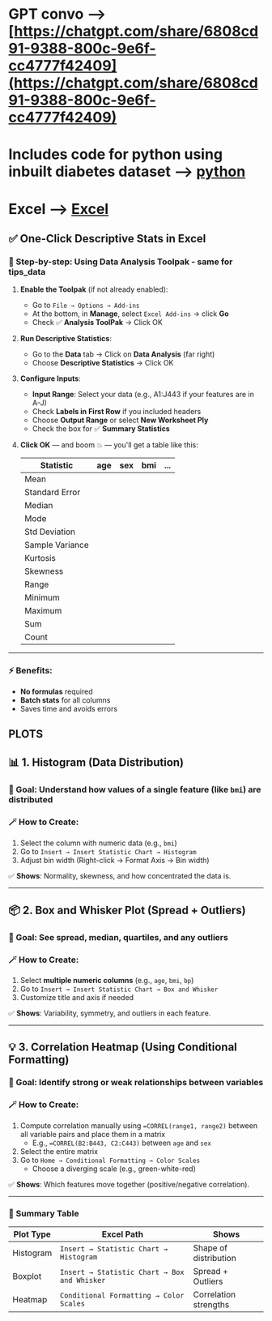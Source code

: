 # GPT convo --> [https://chatgpt.com/share/6808cd91-9388-800c-9e6f-cc4777f42409](https://chatgpt.com/share/6808cd91-9388-800c-9e6f-cc4777f42409)

# Includes code for python using inbuilt diabetes dataset --> [python](./p2.py)

# Excel --> [Excel](./tips_data.xlsx)
## ✅ One-Click Descriptive Stats in Excel

### 🎯 Step-by-step: Using **Data Analysis Toolpak** - same for tips_data

1. **Enable the Toolpak** (if not already enabled):
   - Go to `File → Options → Add-ins`
   - At the bottom, in **Manage**, select `Excel Add-ins` → click **Go**
   - Check ✅ **Analysis ToolPak** → Click OK

2. **Run Descriptive Statistics**:
   - Go to the **Data** tab → Click on **Data Analysis** (far right)
   - Choose **Descriptive Statistics** → Click OK

3. **Configure Inputs**:
   - **Input Range**: Select your data (e.g., A1:J443 if your features are in A-J)
   - Check **Labels in First Row** if you included headers
   - Choose **Output Range** or select **New Worksheet Ply**
   - Check the box for ✅ **Summary Statistics**

4. **Click OK** — and boom 💥 — you'll get a table like this:

   | Statistic     | age  | sex  | bmi  | ... |
   |---------------|------|------|------|-----|
   | Mean          |      |      |      |     |
   | Standard Error|      |      |      |     |
   | Median        |      |      |      |     |
   | Mode          |      |      |      |     |
   | Std Deviation |      |      |      |     |
   | Sample Variance|     |      |      |     |
   | Kurtosis      |      |      |      |     |
   | Skewness      |      |      |      |     |
   | Range         |      |      |      |     |
   | Minimum       |      |      |      |     |
   | Maximum       |      |      |      |     |
   | Sum           |      |      |      |     |
   | Count         |      |      |      |     |

---

### ⚡ Benefits:
- **No formulas** required
- **Batch stats** for all columns
- Saves time and avoids errors

## PLOTS

## 📊 1. Histogram (Data Distribution)

### 🎯 Goal: Understand how values of a single feature (like `bmi`) are distributed

### 🪄 How to Create:
1. Select the column with numeric data (e.g., `bmi`)
2. Go to `Insert → Insert Statistic Chart → Histogram`
3. Adjust bin width (Right-click → Format Axis → Bin width)

✅ **Shows**: Normality, skewness, and how concentrated the data is.

---

## 📦 2. Box and Whisker Plot (Spread + Outliers)

### 🎯 Goal: See spread, median, quartiles, and any outliers

### 🪄 How to Create:
1. Select **multiple numeric columns** (e.g., `age`, `bmi`, `bp`)
2. Go to `Insert → Insert Statistic Chart → Box and Whisker`
3. Customize title and axis if needed

✅ **Shows**: Variability, symmetry, and outliers in each feature.

---

## 💡 3. Correlation Heatmap (Using Conditional Formatting)

### 🎯 Goal: Identify strong or weak relationships between variables

### 🪄 How to Create:
1. Compute correlation manually using `=CORREL(range1, range2)` between all variable pairs and place them in a matrix
   - E.g., `=CORREL(B2:B443, C2:C443)` between `age` and `sex`
2. Select the entire matrix
3. Go to `Home → Conditional Formatting → Color Scales`
   - Choose a diverging scale (e.g., green-white-red)

✅ **Shows**: Which features move together (positive/negative correlation).

---

### 🔁 Summary Table

| Plot Type      | Excel Path                                             | Shows                      |
|----------------|--------------------------------------------------------|----------------------------|
| Histogram      | `Insert → Statistic Chart → Histogram`                | Shape of distribution      |
| Boxplot        | `Insert → Statistic Chart → Box and Whisker`          | Spread + Outliers          |
| Heatmap        | `Conditional Formatting → Color Scales`               | Correlation strengths      |
